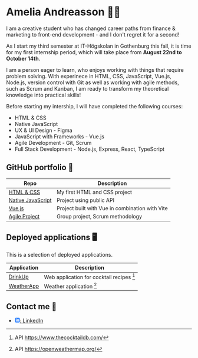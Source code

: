 # Amelia Andreasson :woman_technologist:

I am a creative student who has changed career paths from finance & marketing to front-end development - and I don't regret it for a second!

As I start my third semester at IT-Högskolan in Gothenburg this fall, it is time for my first internship period, which will take place from **August 22nd to October 14th**.

I am a person eager to learn, who enjoys working with things that require problem solving. With experinece in HTML, CSS, JavaScript, Vue.js, Node.js, version control with Git as well as working with agile methods, such as Scrum and Kanban, I am ready to transform my theoretical knowledge into practical skills!

Before starting my intership, I will have completed the following courses:

- HTML & CSS
- Native JavaScript
- UX & UI Design - Figma
- JavaScript with Frameworks - Vue.js
- Agile Development - Git, Scrum
- Full Stack Development - Node.js, Express, React, TypeScript

## GitHub portfolio :briefcase:

| Repo                          | Description                                     |
| ----------------------------- | ----------------------------------------------- |
| [HTML & CSS][html_css]        | My first HTML and CSS project                   |
| [Native JavaScript][nativejs] | Project using public API                        |
| [Vue.js][vuejs]               | Project built with Vue in combination with Vite |
| [Agile Project][agile]        | Group project, Scrum methodology                |

[html_css]: https://github.com/amelialynnn/html-css
[nativejs]: https://github.com/amelialynnn/native-js
[vuejs]: https://github.com/amelialynnn/vue-js
[agile]: https://github.com/Wagsjo/Webshop/commits?author=amelialynnn

## Deployed applications :desktop_computer:

This is a selection of deployed applications.

| Application              | Description                               |
| ------------------------ | ----------------------------------------- |
| [DrinkUp][drinkup]       | Web application for cocktail recipes [^1] |
| [WeatherApp][weatherapp] | Weather application [^2]                  |

[^1]: API https://www.thecocktaildb.com/
[^2]: API https://openweathermap.org/

[drinkup]: https://ameliaandreasson.se/
[weatherapp]: https://amelialynnn.github.io/

## Contact me :iphone:

- [![linkedIn icon](assets/linkedIn-icon.png): LinkedIn][linkedin]

[linkedin]: https://www.linkedin.com/in/amelia-andreasson-b328a3b1/
